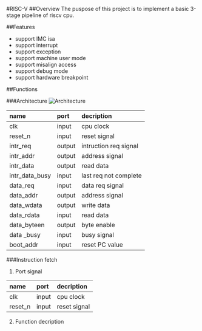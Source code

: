 #RISC-V
##Overview
The puspose of this project is to implement a basic 3-stage pipeline of riscv cpu.

##Features
+ support IMC isa
+ support interrupt
+ support exception
+ support machine user mode
+ support misalign access
+ support debug mode
+ support hardware breakpoint

##Functions

###Architecture
![Architecture](/home/cnan/Documents/core_pipeline.bmp  "it")

| name | port| decription |
| :----| :----| :----|
| clk | input | cpu clock |
| reset_n | input | reset signal |
| intr_req | output | intruction req signal |
| intr_addr | output | address signal |
| intr_data | output | read data |
| intr_data_busy | input | last req not complete  |
| data_req | input | data req signal |
| data_addr | output | address signal |
| data_wdata | output | write data |
| data_rdata |  input | read data |
| data_byteen | output | byte enable |
| data _busy | input | busy signal |
| boot_addr | input | reset PC value |

###Instruction fetch

1. Port signal

| name | port| decription |
| :----| :----| :----|
| clk | input | cpu clock |
| reset_n | input | reset signal |


2. Function decription

